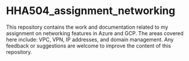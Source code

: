 # HHA504_assignment_networking
This repository contains the work and documentation related to my assignment on networking features in Azure and GCP. The areas covered here include: VPC, VPN, IP addresses, and domain management. Any feedback or suggestions are welcome to improve the content of this repository.
